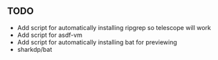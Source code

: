 ## TODO

- Add script for automatically installing ripgrep so telescope will work
- Add script for asdf-vm
- Add script for automatically installing bat for previewing
 - sharkdp/bat
